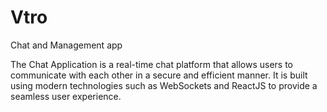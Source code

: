 # Vtro
Chat and Management app

The Chat Application is a real-time chat platform that allows users to communicate with each other in a secure and efficient manner. It is built using modern technologies such as WebSockets and ReactJS to provide a seamless user experience.
